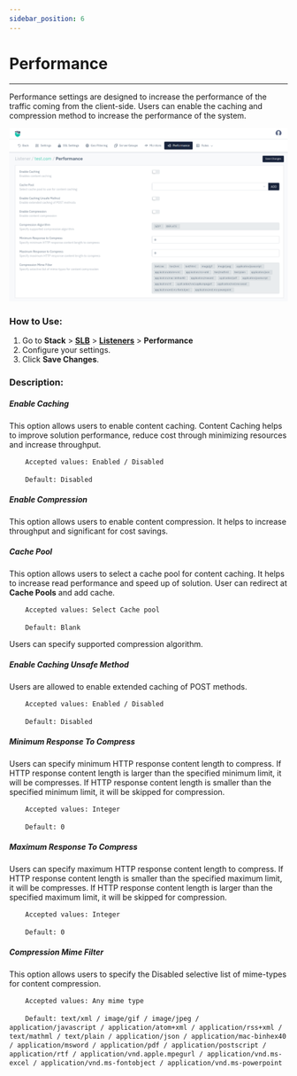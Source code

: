 ```yaml
---
sidebar_position: 6
---
```


# Performance

---

Performance settings are designed to increase the performance of the traffic coming from the client-side. Users can enable the caching and compression method to increase the performance of the system.

![performance](/img/adc/v8/docs/performance.png)

### How to Use:

1. Go to **Stack** > [**SLB**](/enterprise/adc)  > [**Listeners**](./listeners.md) > **Performance**
2. Configure your settings.
3. Click **Save Changes**.

### Description:

##### **Enable Caching**

This option allows users to enable content caching. Content Caching helps to improve solution performance, reduce cost through minimizing resources and increase throughput.

```
    Accepted values: Enabled / Disabled

    Default: Disabled 
```


##### **Enable Compression**

This option allows users to enable content compression. It helps to increase throughput and significant for cost savings. 

##### **Cache Pool**

This option allows users to select a cache pool for content caching. It helps to increase read performance and speed up of solution. User can redirect at **Cache Pools** and add cache.

```
    Accepted values: Select Cache pool

    Default: Blank 
```


Users can specify supported compression algorithm.

##### **Enable Caching Unsafe Method**

Users are allowed to enable extended caching of POST methods.

```
    Accepted values: Enabled / Disabled

    Default: Disabled
```


##### **Minimum Response To Compress**

Users can specify minimum HTTP response content length to compress. If HTTP response content length is larger than the specified minimum limit, it will be compresses. If HTTP response content length is smaller than the specified minimum limit, it will be skipped for compression.

```
    Accepted values: Integer

    Default: 0
```


##### **Maximum Response To Compress**

Users can specify maximum HTTP response content length to compress. If HTTP response content length is smaller than the specified maximum limit, it will be compresses. If HTTP response content length is larger than the specified maximum limit, it will be skipped for compression.

```
    Accepted values: Integer

    Default: 0 
```


##### **Compression Mime Filter**

This option allows users to specify the Disabled selective list of mime-types for content compression.

```
    Accepted values: Any mime type

    Default: text/xml / image/gif / image/jpeg / application/javascript / application/atom+xml / application/rss+xml / text/mathml / text/plain / application/json / application/mac-binhex40 / application/msword / application/pdf / application/postscript / application/rtf / application/vnd.apple.mpegurl / application/vnd.ms-excel / application/vnd.ms-fontobject / application/vnd.ms-powerpoint
```

